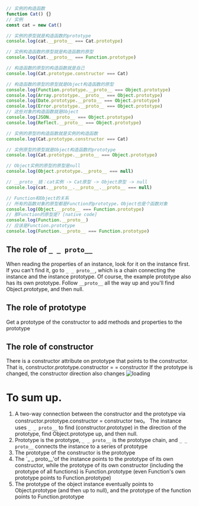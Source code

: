 ```js
// 实例的构造函数
function Cat() {}
// 实例
const cat = new Cat()

// 实例的原型就是构造函数的prototype
console.log(cat.__proto__ === Cat.prototype)

// 实例构造函数的原型就是构造函数的原型
console.log(Cat.__proto__ === Function.prototype)

// 构造函数的原型的构造函数就是自己
console.log(Cat.prototype.constructor === Cat)

// 构造函数的原型的原型就是Object构造函数的原型
console.log(Function.prototype.__proto__ === Object.prototype)
console.log(Array.prototype.__proto__ === Object.prototype)
console.log(Date.prototype.__proto__ === Object.prototype)
console.log(Error.prototype.__proto__ === Object.prototype)
// 这些对象的构造函数就是Object
console.log(JSON.__proto__ === Object.prototype)
console.log(Reflect.__proto__ === Object.prototype)

// 实例的原型的构造函数就是实例的构造函数
console.log(Cat.prototype.constructor === Cat)

// 实例原型的原型就是Object构造函数的prototype
console.log(Cat.prototype.__proto__ === Object.prototype)

// Object实例的原型的原型是null
console.log(Object.prototype.__proto__ === null)

// __proto__链：cat实例 -> Cat原型 -> Object原型 -> null
console.log(cat.__proto__.__proto__.__proto__ === null)

// Function和Object的关系
// 所有的函数对象的原型都是Function的prototype，Object也是个函数对象
console.log(Object.__proto__ === Function.prototype)
// 那Function的原型是? [native code]
console.log(Function.__proto__)
// 应该是Function.prototype
console.log(Function.__proto__ === Function.prototype)
```
## The role of `_ _ proto__`
When reading the properties of an instance, look for it on the instance first. If you can't find it, go to `_ _ proto__`, which is a chain connecting the instance and the instance prototype.
Of course, the example prototype also has its own prototype.
Follow `__proto__` all the way up and you'll find Object.prototype, and then null.
## The role of prototype
Get a prototype of the constructor to add methods and properties to the prototype
## The role of constructor
There is a constructor attribute on prototype that points to the constructor.
That is, constructor.prototype.constructor = = constructor
If the prototype is changed, the constructor direction also changes
![loading](https://saber2pr.top/MyWeb/resource/image/prototype.webp)
# To sum up.
1. A two-way connection between the constructor and the prototype via constructor.prototype.constructor = constructor
two。 The instance uses `_ _ proto__` to find (constructor.prototype) in the direction of the prototype, find Object.prototype up, and then null.
3. Prototype is the prototype, `_ _ proto__` is the prototype chain, and `_ _ proto__` connects the instance to a series of prototype
4. The prototype of the constructor is the prototype
5. The `_ _ proto__'of the instance points to the prototype of its own constructor, while the prototype of its own constructor (including the prototype of all functions) is Function.prototype
(even Function's own prototype points to Function.prototype)
6. The prototype of the object instance eventually points to Object.prototype (and then up to null), and the prototype of the function points to Function.prototype